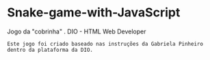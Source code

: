 # Snake-game-with-JavaScript
Jogo da "cobrinha" . DIO - HTML Web Developer

    Este jogo foi criado baseado nas instruções da Gabriela Pinheiro dentro da plataforma da DIO.
